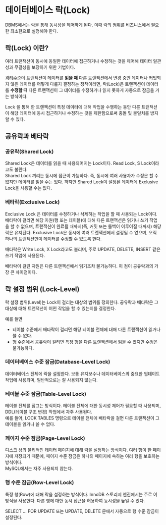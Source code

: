 # 데이터베이스 락(Lock)

DBMS에서는 락을 통해 동시성을 제어하게 된다. 이때 락의 범위를 비즈니스에서 필요한 최소한으로 설정해야 한다.

## 락(Lock) 이란?

여러 트랜잭션이 동시에 동일한 데이터에 접근하거나 수정하는 것을 제어해 데이터 일관성과 무결성을 보장하기 위한 기법이다.

[격리수준](트랜잭션_격리수준.md)이 트랜잭션이 데이터를 **읽을 때** 다른 트랜잭션에서 변경 중인 데이터나 커밋되지 않은 데이터를 어떻게 다룰지 결정하는 정책이라면, 
락(Lock)은 트랜잭션이 데이터를 **수정할 때** 다른 트랜잭션이 그 데이터를 수정하거나 읽지 못하게 자동으로 잠금을 거는 방식이다.

Lock 을 통해 한 트랜잭션이 특정 데이터에 대해 작업을 수행하는 동안 다른 트랜잭션이 해당 데이터에 동시 접근하거나 수정하는 것을 제한함으로써 충돌 및 불일치를 방지할 수 있다.

## 공유락과 베타락

### 공유락(Shared Lock)

Shared Lock은 데이터를 읽을 때 사용되어지는 Lock이다.
Read Lock, S Lock이라고도 불린다.  
Shared Lock 끼리는 동시에 접근이 가능하다. 즉, 동시에 여러 사용자가 수정은 할 수 없지만 데이터를 읽을 수는 있다. 하지만 Shared Lock이 설정된 데이터에 Exclusive Lock을 사용할 수는 없다.

### 베타락(Exclusive Lock)

Exclusive Lock 은 데이터를 수정하거나 삭제하는 작업을 할 때 사용되는 Lock이다. 배타락이 걸리면 해당 자원(행 또는 테이블)에 대해 다른 트랜잭션은 읽기나 쓰기 작업을 할 수 없으며, 트랜잭션이 완료될 때까지(즉, 커밋 또는 롤백이 이루어질 때까지) 해당 락은 유지된다.
Exclusive Lock은 동시에 여러 트랜잭션에서 설정될 수 없으며, 오직 하나의 트랜잭션만이 데이터를 수정할 수 있도록 한다.

배타락은 Write Lock, X Lock라고도 불리며, 주로 UPDATE, DELETE, INSERT 같은 쓰기 작업에 사용된다.

배타락이 걸린 자원은 다른 트랜잭션에서 읽기조차 불가능하다. 이 점이 공유락과의 가장 큰 차이점이다.


## 락 설정 범위 (Lock-Level)

락 설정 범위(Level)는 Lock이 걸리는 대상의 범위를 정의한다.
공유락과 배타락은 그 대상에 대해 트랜잭션이 어떤 작업을 할 수 있는지를 결정한다.

예를 들면
- 테이블 수준에서 배타락이 걸리면 해당 테이블 전체에 대해 다른 트랜잭션이 읽거나 쓸 수 없다.
- 행 수준에서 공유락이 걸리면 특정 행을 다른 트랜잭션에서 읽을 수 있지만 수정은 불가능하다.


### 데이터베이스 수준 잠금(Database-Level Lock)

데이터베이스 전체에 락을 설정한다. 보통 유지보수나 데이터베이스의 중요한 업데이트 작업에 사용되며, 일반적으로는 잘 사용되지 않는다.

### 테이블 수준 잠금(Table-Level Lock)

테이블 전체를 잠그는 방식이다. 테이블 전체에 대한 동시성 제어가 필요할 때 사용되며, DDL(테이블 구조 변경) 작업에서 자주 사용된다.  
예를 들어, LOCK TABLES 명령으로 테이블 전체에 배타락을 걸면 다른 트랜잭션이 그 테이블을 읽거나 쓸 수 없다.

### 페이지 수준 잠금(Page-Level Lock)

디스크 상의 물리적인 데이터 페이지에 대해 락을 설정하는 방식이다. 여러 행이 한 페이지에 저장되기 때문에, 페이지 수준 잠금은 하나의 페이지에 속하는 여러 행을 보호하는 방식이다.  
MySQL에서는 자주 사용되지 않는다.  

### 행 수준 잠금(Row-Level Lock)

특정 행(Row)에 대해 락을 설정하는 방식이다. InnoDB 스토리지 엔진에서는 주로 이 방식을 사용한다.
다른 행에 대한 동시 접근을 허용하여 동시성을 높일 수 있다. 

SELECT ... FOR UPDATE 또는 UPDATE, DELETE 문에서 자동으로 행 수준 잠금이 설정된다.

